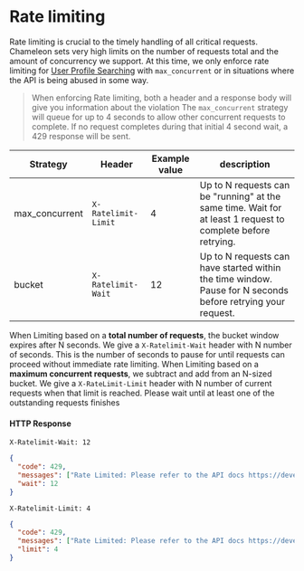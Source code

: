 # Rate limiting

Rate limiting is crucial to the timely handling of all critical requests. Chameleon sets very high limits on the number of requests total and the amount of concurrency we support.
At this time, we only enforce rate limiting for [User Profile Searching](apis/profiles-search.md) with `max_concurrent` or in situations where the API is being abused in some way.

> When enforcing Rate limiting, both a header and a response body will give you information about the violation
> The `max_concurrent` strategy will queue for up to 4 seconds to allow other concurrent requests to complete. If no request completes during that initial 4 second wait, a 429 response will be sent.

| Strategy | Header | Example value | description |
|---|---|---|---|
| max_concurrent | `X-Ratelimit-Limit` | 4 | Up to N requests can be "running" at the same time. Wait for at least 1 request to complete before retrying. |
| bucket | `X-Ratelimit-Wait` | 12 | Up to N requests can have started within the time window. Pause for N seconds before retrying your request. |

When Limiting based on a **total number of requests**, the bucket window expires after N seconds. We give a `X-Ratelimit-Wait` header with N number of seconds. This is the number of seconds to pause for until requests can proceed without immediate rate limiting.
When Limiting based on a **maximum concurrent requests**, we subtract and add from an N-sized bucket. We give a `X-RateLimit-Limit` header with N number of current requests when that limit is reached. Please wait until at least one of the outstanding requests finishes


#### HTTP Response

```text
X-Ratelimit-Wait: 12
```

```json
{
  "code": 429,
  "messages": ["Rate Limited: Please refer to the API docs https://developers.trychameleon.com/#/concepts/rate-limiting for more information"],
  "wait": 12
}
```

```text
X-Ratelimit-Limit: 4
```

```json
{
  "code": 429,
  "messages": ["Rate Limited: Please refer to the API docs https://developers.trychameleon.com/#/concepts/rate-limiting for more information"],
  "limit": 4
}
```

